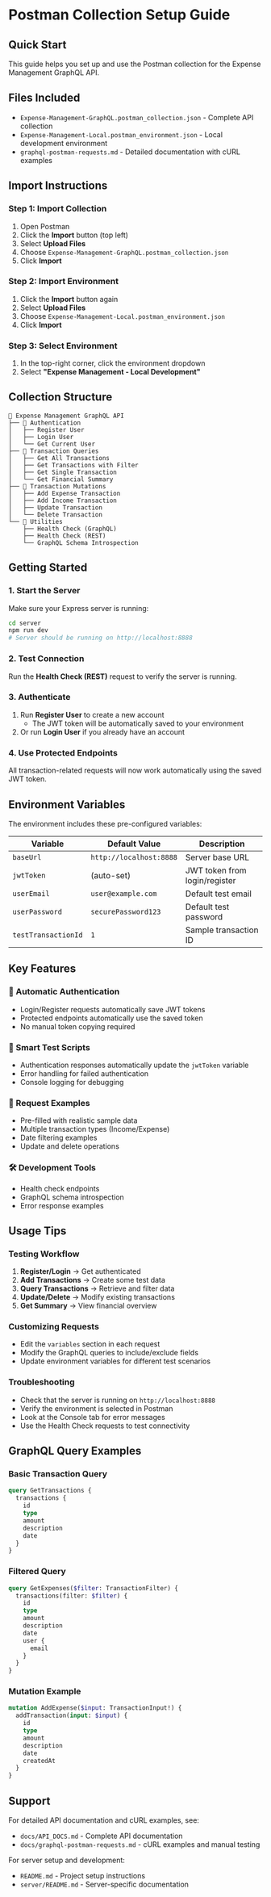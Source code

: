 # Postman Collection Setup Guide

## Quick Start

This guide helps you set up and use the Postman collection for the Expense Management GraphQL API.

## Files Included

- `Expense-Management-GraphQL.postman_collection.json` - Complete API collection
- `Expense-Management-Local.postman_environment.json` - Local development environment
- `graphql-postman-requests.md` - Detailed documentation with cURL examples

## Import Instructions

### Step 1: Import Collection
1. Open Postman
2. Click the **Import** button (top left)
3. Select **Upload Files**
4. Choose `Expense-Management-GraphQL.postman_collection.json`
5. Click **Import**

### Step 2: Import Environment
1. Click the **Import** button again
2. Select **Upload Files**
3. Choose `Expense-Management-Local.postman_environment.json`
4. Click **Import**

### Step 3: Select Environment
1. In the top-right corner, click the environment dropdown
2. Select **"Expense Management - Local Development"**

## Collection Structure

```
📁 Expense Management GraphQL API
├── 📁 Authentication
│   ├── Register User
│   ├── Login User
│   └── Get Current User
├── 📁 Transaction Queries
│   ├── Get All Transactions
│   ├── Get Transactions with Filter
│   ├── Get Single Transaction
│   └── Get Financial Summary
├── 📁 Transaction Mutations
│   ├── Add Expense Transaction
│   ├── Add Income Transaction
│   ├── Update Transaction
│   └── Delete Transaction
└── 📁 Utilities
    ├── Health Check (GraphQL)
    ├── Health Check (REST)
    └── GraphQL Schema Introspection
```

## Getting Started

### 1. Start the Server
Make sure your Express server is running:
```bash
cd server
npm run dev
# Server should be running on http://localhost:8888
```

### 2. Test Connection
Run the **Health Check (REST)** request to verify the server is running.

### 3. Authenticate
1. Run **Register User** to create a new account
   - The JWT token will be automatically saved to your environment
2. Or run **Login User** if you already have an account

### 4. Use Protected Endpoints
All transaction-related requests will now work automatically using the saved JWT token.

## Environment Variables

The environment includes these pre-configured variables:

| Variable | Default Value | Description |
|----------|---------------|-------------|
| `baseUrl` | `http://localhost:8888` | Server base URL |
| `jwtToken` | (auto-set) | JWT token from login/register |
| `userEmail` | `user@example.com` | Default test email |
| `userPassword` | `securePassword123` | Default test password |
| `testTransactionId` | `1` | Sample transaction ID |

## Key Features

### 🔐 Automatic Authentication
- Login/Register requests automatically save JWT tokens
- Protected endpoints automatically use the saved token
- No manual token copying required

### 🔄 Smart Test Scripts
- Authentication responses automatically update the `jwtToken` variable
- Error handling for failed authentication
- Console logging for debugging

### 📝 Request Examples
- Pre-filled with realistic sample data
- Multiple transaction types (Income/Expense)
- Date filtering examples
- Update and delete operations

### 🛠️ Development Tools
- Health check endpoints
- GraphQL schema introspection
- Error response examples

## Usage Tips

### Testing Workflow
1. **Register/Login** → Get authenticated
2. **Add Transactions** → Create some test data
3. **Query Transactions** → Retrieve and filter data
4. **Update/Delete** → Modify existing transactions
5. **Get Summary** → View financial overview

### Customizing Requests
- Edit the `variables` section in each request
- Modify the GraphQL queries to include/exclude fields
- Update environment variables for different test scenarios

### Troubleshooting
- Check that the server is running on `http://localhost:8888`
- Verify the environment is selected in Postman
- Look at the Console tab for error messages
- Use the Health Check requests to test connectivity

## GraphQL Query Examples

### Basic Transaction Query
```graphql
query GetTransactions {
  transactions {
    id
    type
    amount
    description
    date
  }
}
```

### Filtered Query
```graphql
query GetExpenses($filter: TransactionFilter) {
  transactions(filter: $filter) {
    id
    type
    amount
    description
    date
    user {
      email
    }
  }
}
```

### Mutation Example
```graphql
mutation AddExpense($input: TransactionInput!) {
  addTransaction(input: $input) {
    id
    type
    amount
    description
    date
    createdAt
  }
}
```

## Support

For detailed API documentation and cURL examples, see:
- `docs/API_DOCS.md` - Complete API documentation
- `docs/graphql-postman-requests.md` - cURL examples and manual testing

For server setup and development:
- `README.md` - Project setup instructions
- `server/README.md` - Server-specific documentation
